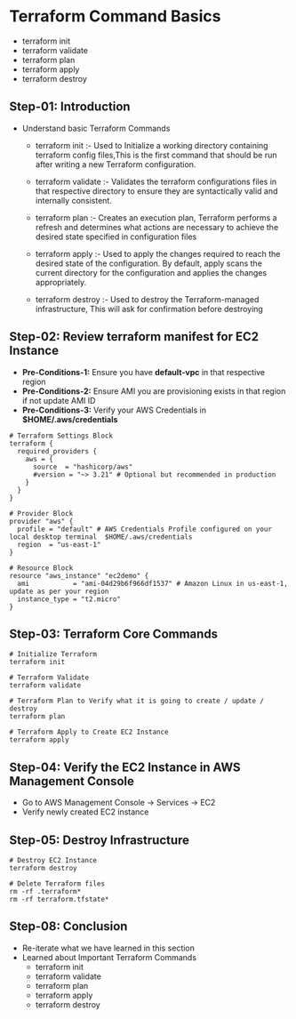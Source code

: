 # Terraform Command Basics
  -  terraform init
  -  terraform validate
  -  terraform plan
  -  terraform apply
  -  terraform destroy
    

## Step-01: Introduction
- Understand basic Terraform Commands
  - terraform init :- Used to Initialize a working directory containing terraform config files,This is the first command that should be run
                      after writing a new Terraform configuration.
    
  - terraform validate :- Validates the terraform configurations files in that respective directory to ensure they are syntactically valid and internally consistent.
    
  - terraform plan :-  Creates an execution plan, Terraform performs a refresh and determines what actions are necessary to achieve the desired state
                       specified in configuration files
    
  - terraform apply :- Used to apply the changes required to reach the desired state of the configuration. By default, apply scans the current directory
                       for the configuration and applies the changes appropriately.

  - terraform destroy :- Used to destroy the Terraform-managed infrastructure, This will ask for confirmation before destroying
    

## Step-02: Review terraform manifest for EC2 Instance
- **Pre-Conditions-1:** Ensure you have **default-vpc** in that respective region
- **Pre-Conditions-2:** Ensure AMI you are provisioning exists in that region if not update AMI ID 
- **Pre-Conditions-3:** Verify your AWS Credentials in **$HOME/.aws/credentials**
```t
# Terraform Settings Block
terraform {
  required_providers {
    aws = {
      source  = "hashicorp/aws"
      #version = "~> 3.21" # Optional but recommended in production
    }
  }
}

# Provider Block
provider "aws" {
  profile = "default" # AWS Credentials Profile configured on your local desktop terminal  $HOME/.aws/credentials
  region  = "us-east-1"
}

# Resource Block
resource "aws_instance" "ec2demo" {
  ami           = "ami-04d29b6f966df1537" # Amazon Linux in us-east-1, update as per your region
  instance_type = "t2.micro"
}
```

## Step-03: Terraform Core Commands
```t
# Initialize Terraform
terraform init

# Terraform Validate
terraform validate

# Terraform Plan to Verify what it is going to create / update / destroy
terraform plan

# Terraform Apply to Create EC2 Instance
terraform apply 
```

## Step-04: Verify the EC2 Instance in AWS Management Console
- Go to AWS Management Console -> Services -> EC2
- Verify newly created EC2 instance



## Step-05: Destroy Infrastructure
```t
# Destroy EC2 Instance
terraform destroy

# Delete Terraform files 
rm -rf .terraform*
rm -rf terraform.tfstate*
```

## Step-08: Conclusion
- Re-iterate what we have learned in this section
- Learned about Important Terraform Commands
  - terraform init
  - terraform validate
  - terraform plan
  - terraform apply
  - terraform destroy     



